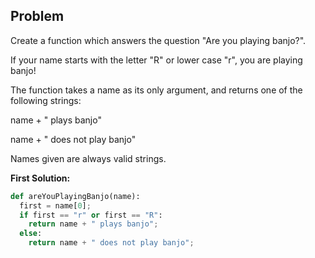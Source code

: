 ## Problem

Create a function which answers the question "Are you playing banjo?".

If your name starts with the letter "R" or lower case "r", you are playing banjo!

The function takes a name as its only argument, and returns one of the following strings:

name + " plays banjo" 

name + " does not play banjo"

Names given are always valid strings.

**First Solution:**
```python
def areYouPlayingBanjo(name):
  first = name[0];
  if first == "r" or first == "R":
    return name + " plays banjo";
  else:
    return name + " does not play banjo";
```